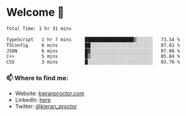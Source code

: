 # Welcome 🦘

<!--START_SECTION:waka-->

```txt
Total Time: 1 hr 31 mins

TypeScript   1 hr 7 mins     ██████████████████▒░░░░░░   73.54 %
TSConfig     6 mins          ██░░░░░░░░░░░░░░░░░░░░░░░   07.61 %
JSON         6 mins          █▓░░░░░░░░░░░░░░░░░░░░░░░   07.06 %
C++          5 mins          █▒░░░░░░░░░░░░░░░░░░░░░░░   05.84 %
CSS          3 mins          █░░░░░░░░░░░░░░░░░░░░░░░░   03.76 %
```

<!--END_SECTION:waka-->

### 📫 Where to find me:

-   Website: [kieranproctor.com](https://kieranproctor.com/)
-   LinkedIn: [here](https://www.linkedin.com/in/kieran-proctor-086b5a159/)
-   Twitter: [@kieran_proctor](https://twitter.com/kieran_proctor)

